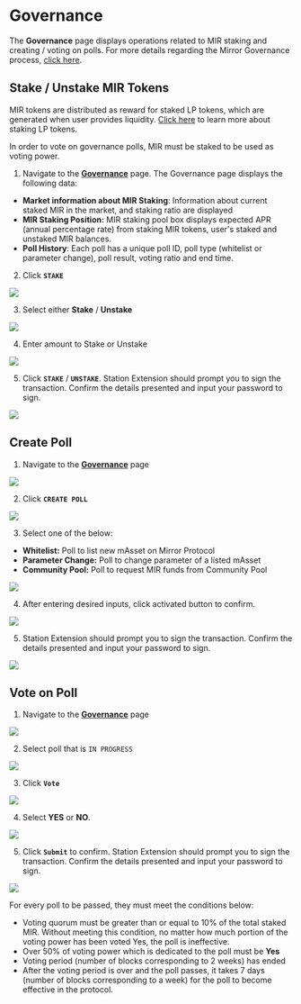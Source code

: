 # Governance

The **Governance** page displays operations related to MIR staking and creating / voting on polls. For more details regarding the Mirror Governance process, [click here](../../protocol/governance/).

## Stake / Unstake MIR Tokens

MIR tokens are distributed as reward for staked LP tokens, which are generated when user provides liquidity. [Click here](stake.md) to learn more about staking LP tokens.

In order to vote on governance polls, MIR must be staked to be used as voting power.

1. Navigate to the [**Governance**](https://terra.mirror.finance/gov) page. The Governance page displays the following data:

* **Market information about MIR Staking**: Information about current staked MIR in the market, and staking ratio are displayed
* **MIR Staking Position:** MIR staking pool box displays expected APR \(annual percentage rate\) from staking MIR tokens, user's staked and unstaked MIR balances.
* **Poll History**: Each poll has a unique poll ID, poll type \(whitelist or parameter change\), poll result, voting ratio and end time.

2. Click **`STAKE`**

![](../../.gitbook/assets/image%20%2840%29.png)

3. Select either **Stake** / **Unstake**

![](../../.gitbook/assets/image%20%2838%29.png)

4. Enter amount to Stake or Unstake

![](../../.gitbook/assets/image%20%2830%29.png)

5. Click **`STAKE`** / **`UNSTAKE`**. Station Extension should prompt you to sign the transaction. Confirm the details presented and input your password to sign.

![](../../.gitbook/assets/image%20%2867%29.png)

## Create Poll

1. Navigate to the [**Governance**](https://terra.mirror.finance/gov) page

![](../../.gitbook/assets/image%20%2851%29.png)

2. Click **`CREATE POLL`**

![](../../.gitbook/assets/image%20%2843%29.png)

3. Select one of the below:

* **Whitelist:** Poll to list new mAsset on Mirror Protocol
* **Parameter Change:** Poll to change parameter of a listed mAsset
* **Community Pool:** Poll to request MIR funds from Community Pool

![](../../.gitbook/assets/image%20%2820%29.png)

4. After entering desired inputs, click activated button to confirm. 

![](../../.gitbook/assets/image%20%2839%29.png)

5. Station Extension should prompt you to sign the transaction. Confirm the details presented and input your password to sign.

![](../../.gitbook/assets/image%20%2861%29.png)

## Vote on Poll

1. Navigate to the [**Governance**](https://terra.mirror.finance/gov) page

![](../../.gitbook/assets/image%20%2854%29.png)

2. Select poll that is `IN PROGRESS`

![](../../.gitbook/assets/image%20%2845%29.png)

3. Click **`Vote`**

![](../../.gitbook/assets/image%20%2826%29.png)

4. Select **YES** or **NO**. 

![](../../.gitbook/assets/image%20%2831%29.png)

5. Click **`Submit`** to confirm. Station Extension should prompt you to sign the transaction. Confirm the details presented and input your password to sign.

![](../../.gitbook/assets/image%20%2844%29.png)

For every poll to be passed, they must meet the conditions below:

* Voting quorum must be greater than or equal to 10% of the total staked MIR. Without meeting this condition, no matter how much portion of the voting power has been voted Yes, the poll is ineffective.
* Over 50% of voting power which is dedicated to the poll must be **Yes**
* Voting period \(number of blocks corresponding to 2 weeks\) has ended
* After the voting period is over and the poll passes, it takes 7 days \(number of blocks corresponding to a week\) for the poll to become effective in the protocol.

